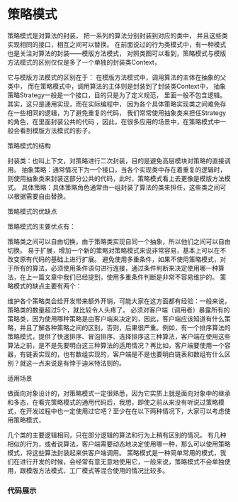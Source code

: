 # 策略模式

策略模式是对算法的封装，
把一系列的算法分别封装到对应的类中，
并且这些类实现相同的接口，相互之间可以替换。
在前面说过的行为类模式中，有一种模式也是关注对算法的封装——模版方法模式，
对照类图可以看到，策略模式与模版方法模式的区别仅仅是多了一个单独的封装类Context，

它与模版方法模式的区别在于：
在模版方法模式中，调用算法的主体在抽象的父类中，
而在策略模式中，调用算法的主体则是封装到了封装类Context中，
抽象策略Strategy一般是一个接口，目的只是为了定义规范，
里面一般不包含逻辑。其实，这只是通用实现，而在实际编程中，
因为各个具体策略实现类之间难免存在一些相同的逻辑，为了避免重复的代码，
我们常常使用抽象类来担任Strategy的角色，在里面封装公共的代码
，因此，在很多应用的场景中，在策略模式中一般会看到模版方法模式的影子。

策略模式的结构

封装类：也叫上下文，对策略进行二次封装，目的是避免高层模块对策略的直接调用。
抽象策略：通常情况下为一个接口，当各个实现类中存在着重复的逻辑时，则使用抽象类来封装这部分公共的代码，此时，策略模式看上去更像是模版方法模式。
具体策略：具体策略角色通常由一组封装了算法的类来担任，这些类之间可以根据需要自由替换。


策略模式的优缺点

策略模式的主要优点有：

策略类之间可以自由切换，由于策略类实现自同一个抽象，所以他们之间可以自由切换。
易于扩展，增加一个新的策略对策略模式来说非常容易，基本上可以在不改变原有代码的基础上进行扩展。
避免使用多重条件，如果不使用策略模式，对于所有的算法，必须使用条件语句进行连接，通过条件判断来决定使用哪一种算法，在上一篇文章中我们已经提到，使用多重条件判断是非常不容易维护的。
策略模式的缺点主要有两个：

维护各个策略类会给开发带来额外开销，可能大家在这方面都有经验：一般来说，策略类的数量超过5个，就比较令人头疼了。
必须对客户端（调用者）暴露所有的策略类，因为使用哪种策略是由客户端来决定的，因此，客户端应该知道有什么策略，并且了解各种策略之间的区别，否则，后果很严重。例如，有一个排序算法的策略模式，提供了快速排序、冒泡排序、选择排序这三种算法，客户端在使用这些算法之前，是不是先要明白这三种算法的适用情况？再比如，客户端要使用一个容器，有链表实现的，也有数组实现的，客户端是不是也要明白链表和数组有什么区别？就这一点来说是有悖于迪米特法则的。


适用场景

做面向对象设计的，对策略模式一定很熟悉，因为它实质上就是面向对象中的继承和多态，在看完策略模式的通用代码后，我想，即使之前从来没有听说过策略模式，在开发过程中也一定使用过它吧？至少在在以下两种情况下，大家可以考虑使用策略模式，

几个类的主要逻辑相同，只在部分逻辑的算法和行为上稍有区别的情况。
有几种相似的行为，或者说算法，客户端需要动态地决定使用哪一种，那么可以使用策略模式，将这些算法封装起来供客户端调用。
策略模式是一种简单常用的模式，我们在进行开发的时候，会经常有意无意地使用它，一般来说，策略模式不会单独使用，跟模版方法模式、工厂模式等混合使用的情况比较多。


### 代码展示

```java

```


```java

```

```java

```
